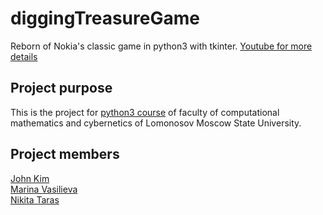 # diggingTreasureGame
Reborn of Nokia's classic game in python3 with tkinter.
[Youtube for more details](https://www.youtube.com/watch?v=iEt9xTWEzCo)

## Project purpose
This is the project for [python3 course](http://uneex.ru/LecturesCMC/PythonDevelopment2019) of faculty of computational mathematics and cybernetics of Lomonosov Moscow State University. 

## Project members
[John Kim](https://github.com/johnkim7)<br />
[Marina Vasilieva](https://github.com/vmmnnn)<br />
[Nikita Taras](https://github.com/name570)

